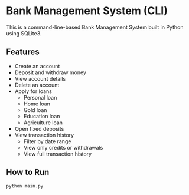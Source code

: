 # Bank Management System (CLI)

This is a command-line-based Bank Management System built in Python using SQLite3.

## Features
- Create an account  
- Deposit and withdraw money  
- View account details  
- Delete an account  
- Apply for loans  
    - Personal loan
    - Home loan
    - Gold loan
    - Education loan
    - Agriculture loan
- Open fixed deposits  
- View transaction history  
  - Filter by date range  
  - View only credits or withdrawals  
  - View full transaction history  

## How to Run
```bash
python main.py
